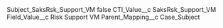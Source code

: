 <?xml version="1.0" encoding="UTF-8"?>
<CustomMetadata xmlns="http://soap.sforce.com/2006/04/metadata" xmlns:xsi="http://www.w3.org/2001/XMLSchema-instance" xmlns:xsd="http://www.w3.org/2001/XMLSchema">
    <label>Subject_SaksRsk_Support_VM</label>
    <protected>false</protected>
    <values>
        <field>CTI_Value__c</field>
        <value xsi:type="xsd:string">SaksRsk_Support_VM</value>
    </values>
    <values>
        <field>Field_Value__c</field>
        <value xsi:type="xsd:string">Risk Support VM</value>
    </values>
    <values>
        <field>Parent_Mapping__c</field>
        <value xsi:type="xsd:string">Case_Subject</value>
    </values>
</CustomMetadata>
